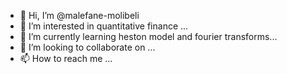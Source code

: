 - 👋 Hi, I’m @malefane-molibeli
- 👀 I’m interested in quantitative finance ...
- 🌱 I’m currently learning heston model and fourier transforms...
- 💞️ I’m looking to collaborate on ...
- 📫 How to reach me ...

<!---
malefane-molibeli/malefane-molibeli is a ✨ special ✨ repository because its `README.md` (this file) appears on your GitHub profile.
You can click the Preview link to take a look at your changes.
--->
